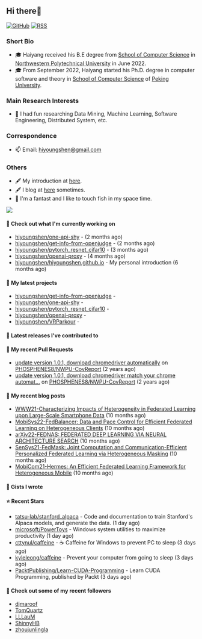 ## Hi there👋
[![GitHub](https://img.shields.io/badge/dynamic/json?logo=github&label=GitHub&labelColor=495867&color=495867&query=%24.data.totalSubs&url=https%3A%2F%2Fapi.spencerwoo.com%2Fsubstats%2F%3Fsource%3Dgithub%26queryKey%3Dhayschan&style=flat-square)](https://github.com/hiyoungshen)
[![RSS](https://img.shields.io/badge/dynamic/json?logo=rss&logoColor=white&label=RSS&labelColor=95B8D1&color=95B8D1&query=%24.data.totalSubs&url=https%3A%2F%2Fapi.spencerwoo.com%2Fsubstats%2F%3Fsource%3Dfeedly%257Cinoreader%257CfeedsPub%26queryKey%3Dhttps://haysc.tech/feed.xml&style=flat-square)](https://hiyoungshen.github.io/)

### Short Bio
- 🎓 Haiyang received his B.E degree from [School of Computer Science](https://jsj.nwpu.edu.cn/) in [Northwestern Polytechnical University](https://www.nwpu.edu.cn/) in June 2022.
- 🎓 From September 2022, Haiyang started his Ph.D. degree in computer software and theory in [School of Computer Science](https://cs.pku.edu.cn/) of [Peking University](https://www.pku.edu.cn/).

### Main Research Interests
- 🌱 I had fun researching Data Mining, Machine Learning, Software Engineering, Distributed System, etc.

### Correspondence
- 📫 Email: [hiyoungshen@gmail.com](mailto:hiyoungshen@gmail.com)

### Others
- 🖋 My introduction at [here](https://intro.bestshy.top).
- 🖋 I blog at [here](https://blog.bestshy.top) sometimes.
- 🤔 I'm a fantast and I like to touch fish in my space time.

<img align="center" src="https://github-readme-stats.vercel.app/api?username=hiyoungshen&show_icons=true&icon_color=CE1D2D&text_color=718096&bg_color=ffffff&hide_title=true" />

#### 👷 Check out what I'm currently working on

- [hiyoungshen/one-api-shy](https://github.com/hiyoungshen/one-api-shy) -  (2 months ago)
- [hiyoungshen/get-info-from-openjudge](https://github.com/hiyoungshen/get-info-from-openjudge) -  (2 months ago)
- [hiyoungshen/pytorch_resnet_cifar10](https://github.com/hiyoungshen/pytorch_resnet_cifar10) -  (3 months ago)
- [hiyoungshen/openai-proxy](https://github.com/hiyoungshen/openai-proxy) -  (4 months ago)
- [hiyoungshen/hiyoungshen.github.io](https://github.com/hiyoungshen/hiyoungshen.github.io) - My personal introduction (6 months ago)

#### 🌱 My latest projects

- [hiyoungshen/get-info-from-openjudge](https://github.com/hiyoungshen/get-info-from-openjudge) - 
- [hiyoungshen/one-api-shy](https://github.com/hiyoungshen/one-api-shy) - 
- [hiyoungshen/pytorch_resnet_cifar10](https://github.com/hiyoungshen/pytorch_resnet_cifar10) - 
- [hiyoungshen/openai-proxy](https://github.com/hiyoungshen/openai-proxy) - 
- [hiyoungshen/VRParkour](https://github.com/hiyoungshen/VRParkour) - 

#### 🔭 Latest releases I've contributed to


#### 🔨 My recent Pull Requests

- [update version 1.0.1, download chromedriver automatically](https://github.com/PHOSPHENES8/NWPU-CovReport/pull/2) on [PHOSPHENES8/NWPU-CovReport](https://github.com/PHOSPHENES8/NWPU-CovReport) (2 years ago)
- [update version 1.0.1, download chromedriver match your chrome automat…](https://github.com/PHOSPHENES8/NWPU-CovReport/pull/1) on [PHOSPHENES8/NWPU-CovReport](https://github.com/PHOSPHENES8/NWPU-CovReport) (2 years ago)

#### 📜 My recent blog posts

- [WWW21-Characterizing Impacts of Heterogeneity in Federated Learning upon Large-Scale Smartphone Data](https://hiyoungshen.github.io/2022/12/25/www21-characterizing-impacts-of-heterogeneity-in-federated-learning-upon-large-scale-smartphone-data/) (10 months ago)
- [MobiSys22-FedBalancer: Data and Pace Control for Efficient Federated Learning on Heterogeneous Clients](https://hiyoungshen.github.io/2022/12/24/mobisys-fedbalancer-data-and-pace-control-for-efficient-federated-learning-on-heterogeneous-clients/) (10 months ago)
- [arXiv22-FEDNAS: FEDERATED DEEP LEARNING VIA NEURAL ARCHITECTURE SEARCH](https://hiyoungshen.github.io/2022/12/24/arxiv22-fednas-federated-deep-learning-via-neural-architecture-search/) (10 months ago)
- [SenSys21-FedMask: Joint Computation and Communication-Efficient Personalized Federated Learning via Heterogeneous Masking](https://hiyoungshen.github.io/2022/12/24/sensys21-fedmask-joint-computation-and-communication-efficient-personalized-federated-learning-via-heterogeneous-masking/) (10 months ago)
- [MobiCom21-Hermes: An Efficient Federated Learning Framework for Heterogeneous Mobile](https://hiyoungshen.github.io/2022/12/23/mobicom21-hermes-an-efficient-federated-learning-framework-for-heterogeneous-mobile-clients/) (10 months ago)

#### 📓 Gists I wrote


#### ⭐ Recent Stars

- [tatsu-lab/stanford_alpaca](https://github.com/tatsu-lab/stanford_alpaca) - Code and documentation to train Stanford&#39;s Alpaca models, and generate the data. (1 day ago)
- [microsoft/PowerToys](https://github.com/microsoft/PowerToys) - Windows system utilities to maximize productivity (1 day ago)
- [cttynul/caffeine](https://github.com/cttynul/caffeine) - :coffee: Caffeine for Windows to prevent PC to sleep (3 days ago)
- [kyleleong/caffeine](https://github.com/kyleleong/caffeine) - Prevent your computer from going to sleep (3 days ago)
- [PacktPublishing/Learn-CUDA-Programming](https://github.com/PacktPublishing/Learn-CUDA-Programming) - Learn CUDA Programming, published by Packt (3 days ago)

#### 👯 Check out some of my recent followers

- [djmaroof](https://github.com/djmaroof)
- [TomQuartz](https://github.com/TomQuartz)
- [LLLauM](https://github.com/LLLauM)
- [ShinnyHB](https://github.com/ShinnyHB)
- [zhoujunlingla](https://github.com/zhoujunlingla)


